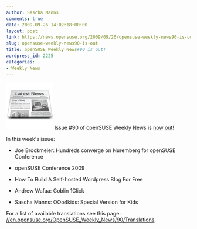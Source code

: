 ```yaml
---
author: Sascha Manns
comments: true
date: 2009-09-26 14:02:18+00:00
layout: post
link: https://news.opensuse.org/2009/09/26/opensuse-weekly-news90-is-out/
slug: opensuse-weekly-news90-is-out
title: openSUSE Weekly News#90 is out!
wordpress_id: 2225
categories:
- Weekly News
---
```


![news](/wp-content/uploads/2007/11/knewsticker.png) Issue #90 of openSUSE Weekly News is [now out](//en.opensuse.org/OpenSUSE_Weekly_News/90)!

In this week's issue:



	
  * Joe Brockmeier: Hundreds converge on Nuremberg for openSUSE Conference

	
  * openSUSE Conference 2009

	
  * How To Build A Self-hosted Wordpress Blog For Free

	
  * Andrew Wafaa: Goblin 1Click

	
  * Sascha Manns: OOo4kids: Special Version for Kids


For a list of available translations see this page:
[//en.opensuse.org/OpenSUSE_Weekly_News/90/Translations](//en.opensuse.org/OpenSUSE_Weekly_News/90/Translations).
